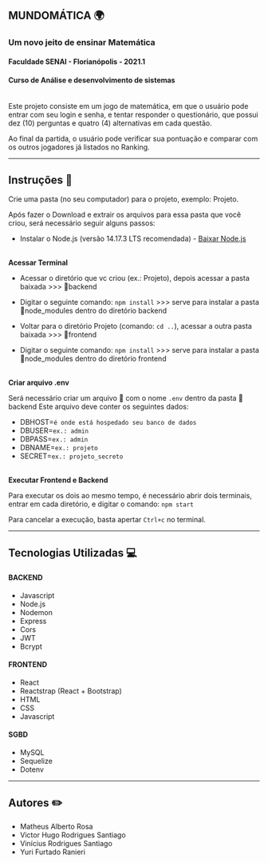 ## MUNDOMÁTICA :earth_africa:
### Um novo jeito de ensinar Matemática
#### Faculdade SENAI - Florianópolis - 2021.1
#### Curso de Análise e desenvolvimento de sistemas

<br/>Este projeto consiste em um jogo de matemática, em que o usuário pode entrar com seu login e senha, e tentar responder o questionário, que possui dez (10) perguntas e quatro (4) alternativas em cada questão. 

Ao final da partida, o usuário pode verificar sua pontuação e comparar com os outros jogadores já listados no Ranking. <br/>

------------------------------------

## Instruções :scroll:

Crie uma pasta (no seu computador) para o projeto, exemplo: Projeto.

Após fazer o Download e extrair os arquivos para essa pasta que você criou, será necessário seguir alguns passos: 

* Instalar o Node.js (versão 14.17.3 LTS recomendada) - [Baixar Node.js](https://nodejs.org/en)

<br/> **Acessar Terminal**

* Acessar o diretório que vc criou (ex.: Projeto), depois acessar a pasta baixada >>> :file_folder:backend
* Digitar o seguinte comando:  `npm install` >>> serve para instalar a pasta :file_folder:node_modules dentro do diretório backend

* Voltar para o diretório Projeto (comando: `cd ..`), acessar a outra pasta baixada >>> :file_folder:frontend
* Digitar o seguinte comando:  `npm install` >>> serve para instalar a pasta :file_folder:node_modules dentro do diretório frontend

<br/>**Criar arquivo .env**

Será necessário criar um arquivo :bookmark_tabs: com o nome `.env` dentro da pasta :file_folder: backend
Este arquivo deve conter os seguintes dados:
- DBHOST=`é onde está hospedado seu banco de dados`
- DBUSER=`ex.: admin`
- DBPASS=`ex.: admin`
- DBNAME=`ex.: projeto`
- SECRET=`ex.: projeto_secreto`

<br/> **Executar Frontend e Backend**

Para executar os dois ao mesmo tempo, é necessário abrir dois terminais, entrar em cada diretório, e digitar o comando: `npm start`

Para cancelar a execução, basta apertar `Ctrl+c` no terminal.


------------------------------------

## Tecnologias Utilizadas :computer:	

#### BACKEND
* Javascript
* Node.js
* Nodemon
* Express
* Cors
* JWT
* Bcrypt


#### FRONTEND
* React
* Reactstrap (React + Bootstrap)
* HTML
* CSS
* Javascript


#### SGBD
* MySQL
* Sequelize
* Dotenv

------------------------------------
## Autores :pencil2:

- Matheus Alberto Rosa
- Victor Hugo Rodrigues Santiago
- Vinícius Rodrigues Santiago
- Yuri Furtado Ranieri

